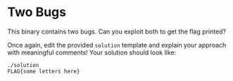 # Two Bugs
This binary contains two bugs. Can you exploit both to get the flag printed?


Once again, edit the provided `solution` template and explain your approach with meaningful comments!
Your solution should look like:

```
./solution
FLAG{some letters here}
```
